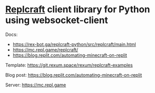 # [Replcraft](https://mc.repl.game/replcraft/) client library for Python using websocket-client

Docs:
+ https://rex-bot.ga/replcraft-python/src/replcraft/main.html
+ https://mc.repl.game/replcraft/
+ https://blog.replit.com/automating-minecraft-on-replit

Template: https://git.rexum.space/rexum/replcraft-examples

Blog post: https://blog.replit.com/automating-minecraft-on-replit

Server: https://mc.repl.game

